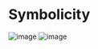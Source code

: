 # Symbolicity
![image](https://user-images.githubusercontent.com/39830419/50652707-66768600-0f98-11e9-8605-664cf6591a9e.png)
![image](https://user-images.githubusercontent.com/39830419/50652865-de44b080-0f98-11e9-9603-00f76b31a993.png)
